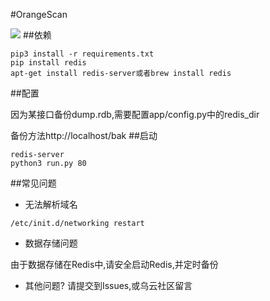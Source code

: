 #OrangeScan

![](https://raw.githubusercontent.com/0xbug/OrangeScan/master/demo.gif)
##依赖
```
pip3 install -r requirements.txt
pip install redis
apt-get install redis-server或者brew install redis
```
##配置

因为某接口备份dump.rdb,需要配置app/config.py中的redis_dir

备份方法http://localhost/bak
##启动
```
redis-server
python3 run.py 80
```
##常见问题

 - 无法解析域名 

```
/etc/init.d/networking restart
```
 - 数据存储问题

 由于数据存储在Redis中,请安全启动Redis,并定时备份
 - 其他问题?
 请提交到Issues,或乌云社区留言
